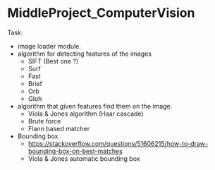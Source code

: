 # MiddleProject_ComputerVision

Task:
- image loader module.
- algorithm for detecting features of the images
    - SIFT (Best one ?)
    - Surf
    - Fast
    - Brief
    - Orb
    - Gloh
- algorithm that given features find them on the image.
    - Viola & Jones algorithm (Haar cascade)
    - Brute force
    - Flann based matcher
- Bounding box
    - https://stackoverflow.com/questions/51606215/how-to-draw-bounding-box-on-best-matches
    - Viola & Jones automatic bounding box
